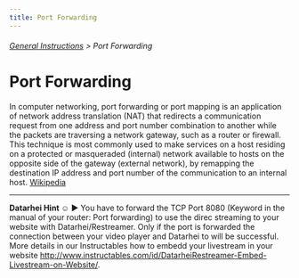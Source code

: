 ```yaml
---
title: Port Forwarding
---
```

###### [General Instructions](../wiki/general-instructions.html) > Port Forwarding

# Port Forwarding

In computer networking, port forwarding or port mapping is an application of network address translation (NAT) that redirects a communication request from one address and port number combination to another while the packets are traversing a network gateway, such as a router or firewall. This technique is most commonly used to make services on a host residing on a protected or masqueraded (internal) network available to hosts on the opposite side of the gateway (external network), by remapping the destination IP address and port number of the communication to an internal host. <a href="https://en.wikipedia.org/wiki/Port_forwarding" target="_blank">Wikipedia</a>

---  
**Datarhei Hint ☺** ► You have to forward the TCP Port 8080 (Keyword in the manual of your router: Port forwarding) to use the direc streaming to your website with Datarhei/Restreamer. Only if the port is forwarded the connection between your video player and Datarhei to will be successful. More details in our Instructables how to embedd your livestream in your website <a href="http://www.instructables.com/id/DatarheiRestreamer-Embed-Livestream-on-Website/" target="_blank">http://www.instructables.com/id/DatarheiRestreamer-Embed-Livestream-on-Website/</a>.  
